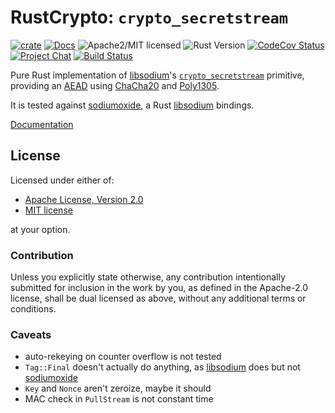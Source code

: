 # RustCrypto: `crypto_secretstream`

[![crate][crate-image]][crate-link]
[![Docs][docs-image]][docs-link]
![Apache2/MIT licensed][license-image]
![Rust Version][rustc-image]
[![CodeCov Status][codecov-image]][codecov-link]
[![Project Chat][chat-image]][chat-link]
[![Build Status][build-image]][build-link]

Pure Rust implementation of [libsodium]'s [`crypto_secretstream`] primitive,
providing an [AEAD] using [ChaCha20] and [Poly1305].

It is tested against [sodiumoxide], a Rust [libsodium] bindings.

[Documentation][docs-link]

## License

Licensed under either of:

- [Apache License, Version 2.0](http://www.apache.org/licenses/LICENSE-2.0)
- [MIT license](http://opensource.org/licenses/MIT)

at your option.

### Contribution

Unless you explicitly state otherwise, any contribution intentionally submitted
for inclusion in the work by you, as defined in the Apache-2.0 license, shall be
dual licensed as above, without any additional terms or conditions.

### Caveats

- auto-rekeying on counter overflow is not tested
- `Tag::Final` doesn't actually do anything, as [libsodium] does but not [sodiumoxide]
- `Key` and `Nonce` aren't zeroize, maybe it should
- MAC check in `PullStream` is not constant time

[//]: # "badges"
[crate-image]: https://img.shields.io/crates/v/crypto_secretstream.svg
[crate-link]: https://crates.io/crates/crypto_secretstream
[docs-image]: https://docs.rs/crypto_secretstream/badge.svg
[docs-link]: https://docs.rs/crypto_secretstream/
[license-image]: https://img.shields.io/badge/license-Apache2.0/MIT-blue.svg
[rustc-image]: https://img.shields.io/badge/rustc-1.49+-blue.svg
[codecov-image]: https://codecov.io/gh/RustCrypto/AEADs/branch/master/graph/badge.svg
[codecov-link]: https://codecov.io/gh/RustCrypto/AEADs
[chat-image]: https://img.shields.io/badge/zulip-join_chat-blue.svg
[chat-link]: https://rustcrypto.zulipchat.com/#narrow/stream/260038-AEADs
[build-image]: https://github.com/RustCrypto/AEADs/workflows/crypto_secretstream/badge.svg?branch=master&event=push
[build-link]: https://github.com/RustCrypto/AEADs/actions
[//]: # "general links"
[libsodium]: https://doc.libsodium.org/
[`crypto_secretstream`]: https://libsodium.gitbook.io/doc/secret-key_cryptography/secretstream
[aead]: https://en.wikipedia.org/wiki/Authenticated_encryption
[chacha20]: https://github.com/RustCrypto/stream-ciphers/tree/master/chacha20
[poly1305]: https://github.com/RustCrypto/universal-hashes/tree/master/poly1305
[sodiumoxide]: https://github.com/sodiumoxide/sodiumoxide
